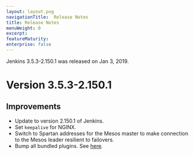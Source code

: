 ```yaml
---
layout: layout.pug
navigationTitle:  Release Notes
title: Release Notes
menuWeight: 0
excerpt:
featureMaturity:
enterprise: false
---
```


<!-- This source repo for this topic is https://github.com/mesosphere/dcos-jenkins-service -->

 Jenkins 3.5.3-2.150.1 was released on Jan 3, 2019.

# Version 3.5.3-2.150.1

## Improvements
- Update to version 2.150.1 of Jenkins.
- Set `keepalive` for NGINX.
- Switch to Spartan addresses for the Mesos master to make connection to the Mesos leader resilient to failovers.
- Bump all bundled plugins. See [here](https://github.com/mesosphere/dcos-jenkins-service#included-in-this-repo).
